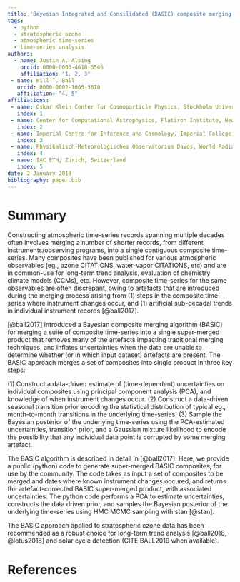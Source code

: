 ```yaml
---
title: 'Bayesian Integrated and Consilidated (BASIC) composite merging for atmospheric and climate time-series data'
tags:
  - python
  - stratospheric ozone
  - atmospheric time-series
  - time-series analysis
authors:
  - name: Justin A. Alsing
    orcid: 0000-0003-4618-3546
    affiliation: "1, 2, 3"
 - name: Will T. Ball
   orcid: 0000-0002-1005-3670
   affiliation: "4, 5"
affiliations:
 - name: Oskar Klein Center for Cosmoparticle Physics, Stockholm University, Stockholm
   index: 1
 - name: Center for Computational Astrophysics, Flatiron Institute, New York
   index: 2
 - name: Imperial Centre for Inference and Cosmology, Imperial College London, London
   index: 3
 - name: Physikalisch-Meteorologisches Observatorium Davos, World Radiation Center, Davos, Switzerland
   index: 4
 - name: IAC ETH, Zurich, Switzerland
   index: 5
date: 2 January 2019
bibliography: paper.bib
---
```


# Summary

Constructing atmospheric time-series records spanning multiple decades often involves merging a number of shorter records, from different instruments/observing programs, into a single contiguous composite time-series. Many composites have been published for various atmospheric observables (eg., ozone CITATIONS, water-vapor CITATIONS, etc) and are in common-use for long-term trend analysis, evaluation of chemistry climate models (CCMs), etc. However, composite time-series for the same observables are often discrepant, owing to artefacts that are introduced during the merging process arising from (1) steps in the composite time-series where instrument changes occur, and (1) artificial sub-decadal trends in individual instrument records [@ball2017].

[@ball2017] introduced a Bayesian composite merging algorithm (BASIC) for merging a suite of composite time-series into a single super-merged product that removes many of the artefacts impacting traditional merging techniques, and inflates uncertainties when the data are unable to determine whether (or in which input dataset) artefacts are present. The BASIC approach merges a set of composites into single product in three key steps:

(1) Construct a data-driven estimate of (time-dependent) uncertainties on individual composites using principal component analysis (PCA), and knowledge of when instrument changes occur.
(2) Construct a data-driven seasonal transition prior encoding the statistical distribution of typical eg., month-to-month transitions in the underlying time-series.
(3) Sample the Bayesian posterior of the underlying time-series using the PCA-estimated uncertainties, transition prior, and a Gaussian mixture likelihood to encode the possibility that any individual data point is corrupted by some merging artefact.

The BASIC algorithm is described in detail in [@ball2017]. Here, we provide a public (python) code to generate super-merged BASIC composites, for use by the community. The code takes as input a set of composites to be merged and dates where known instrument changes occured, and returns the artefact-corrected BASIC super-merged product, with associated uncertainties. The python code performs a PCA to estimate uncertainties, constructs the data driven prior, and samples the Bayesian posterior of the underlying time-series using HMC MCMC sampling with stan [@stan].

The BASIC approach applied to stratospheric ozone data has been recommended as a robust choice for long-term trend analysis [@ball2018, @lotus2018] and solar cycle detection (CITE BALL2019 when available).

# References
